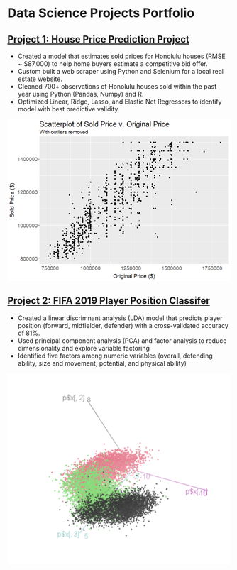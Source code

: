 # Data Science Projects Portfolio

## [Project 1: House Price Prediction Project](https://github.com/chelseako/House_Pricing_Project)
* Created a model that estimates sold prices for Honolulu houses (RMSE ~ $87,000) to help home buyers estimate a competitive bid offer.
* Custom built a web scraper using Python and Selenium for a local real estate website.
* Cleaned 700+ observations of Honolulu houses sold within the past year using Python (Pandas, Numpy) and R.
* Optimized Linear, Ridge, Lasso, and Elastic Net Regressors to identify model with best predictive validity.

![Scatterplot of sold versus original price](https://github.com/chelseako/House_Pricing_Project/blob/main/Scatterplot_Sold_Original.png)

## [Project 2: FIFA 2019 Player Position Classifer](https://github.com/chelseako/FIFA_2019_Project)
* Created a linear discrimnant analysis (LDA) model that predicts player position (forward, midfielder, defender) with a cross-validated accuracy of 81%.
* Used principal component analysis (PCA) and factor analysis to reduce dimensionality and explore variable factoring
* Identified five factors among numeric variables (overall, defending ability, size and movement, potential, and physical ability)

![3D Principal Component Analysis plot](https://github.com/chelseako/Portfolio/blob/main/Images/PCA_Plot3D.png)
